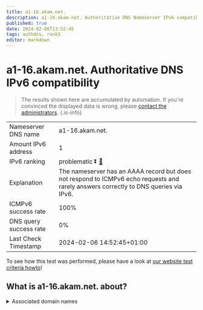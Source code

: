 ```yaml
---
title: a1-16.akam.net.
description: a1-16.akam.net. Authoritative DNS Nameserver IPv6 compatibility
published: true
date: 2024-02-06T13:52:45
tags: authdns, rank5
editor: markdown
---
```


# a1-16.akam.net. Authoritative DNS IPv6 compatibility

> The results shown here are accumulated by automation. If you're convinced the displayed data is wrong, please [contact the administrators](/howto/chat). 
{.is-info}




|   |   |
| - | - |
| Nameserver DNS name | a1-16.akam.net.
| Amount IPv6 address | 1
| IPv6 ranking | problematic :arrow_double_down: [🔗](/howto/ranking) |
| Explanation | The nameserver has an AAAA record but does not respond to ICMPv6 echo requests and rarely answers correctly to DNS queries via IPv6. |
| ICMPv6 success rate | 100%|
| DNS query success rate | 0% |
| Last Check Timestamp | 2024-02-06 14:52:45+01:00 |

To see how this test was performed, please have a look at [our website test criteria howto](/howto/testcriteria/authdns)!


## What is a1-16.akam.net. about?






<details>
<summary>Associated domain names</summary>

www.siemens-healthineers.com

</details>
